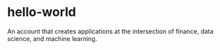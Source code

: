 # hello-world

An account that creates applications at the intersection of finance, data science, and machine learning.
